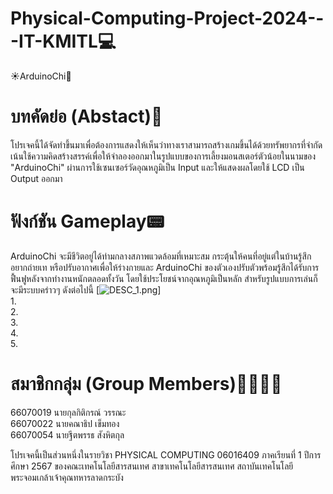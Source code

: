 # Physical-Computing-Project-2024---IT-KMITL💻
☀️ArduinoChi🐡
# บทคัดย่อ (Abstact)📁
โปรเจคนี้ได้จัดทำขึ้นมาเพื่อต้องการแสดงให้เห็นว่าทางเราสามารถสร้างเกมขึ้นได้ด้วยทรัพยากรที่จำกัด เน้นใช้ความคิดสร้างสรรค์เพื่อให้จำลองออกมาในรูปแบบของการเลี้ยงมอนสเตอร์ตัวน้อยในนามของ "ArduinoChi" ผ่านการใช้เซนเซอร์วัดอุณหภูมิเป็น Input และให้แสดงผลโดยใช้ LCD เป็น Output ออกมา

# ฟังก์ชัน Gameplay📟
ArduinoChi จะมีชีวิตอยู่ได้ท่ามกลางสภาพแวดล้อมที่เหมาะสม กระตุ้นให้คนที่อยู่แต่ในบ้านรู้สึกอยากถ่ายเท หรือปรับอากาศเพื่อให้ร่างกายและ ArduinoChi ของตัวเองปรับตัวพร้อมรู้สึกได้รับการฟื้นฟูหลังจากทำงานหนักตลอดทั้งวัน โดยใช้ประโยชน์จากอุณหภูมิเป็นหลัก สำหรับรูปแบบการเล่นก็จะมีระบบคร่าวๆ ดังต่อไปนี้
[![DESC_1.png](Physical-Computing-Project-2024---IT-KMITL/Picture/DESC_1.png)]
<br>1.
<br>2.
<br>3.
<br>4.
<br>5.

# สมาชิกกลุ่ม (Group Members)👦👦👦👧
66070019 นายกุลกิติกรณ์ วรรณะ
<br>66070022 นายคณาธิป เข็มทอง
<br>66070054 นายฐีตพรรธ สังหิตกุล

โปรเจคนี้เป็นส่วนหนึ่งในรายวิชา PHYSICAL COMPUTING 06016409 ภาคเรียนที่ 1 ปีการศึกษา 2567 ของคณะเทคโนโลยีสารสนเทศ สาขาเทคโนโลยีสารสนเทศ สถาบันเทคโนโลยีพระจอมเกล้าเจ้าคุณทหารลาดกระบัง
